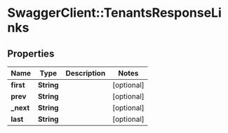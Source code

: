 # SwaggerClient::TenantsResponseLinks

## Properties
Name | Type | Description | Notes
------------ | ------------- | ------------- | -------------
**first** | **String** |  | [optional] 
**prev** | **String** |  | [optional] 
**_next** | **String** |  | [optional] 
**last** | **String** |  | [optional] 


